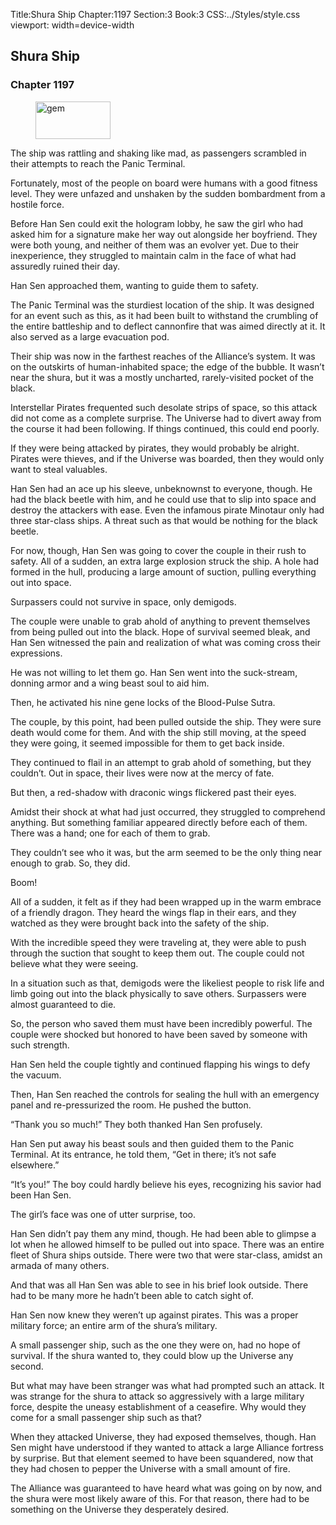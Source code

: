 Title:Shura Ship 
Chapter:1197 
Section:3 
Book:3 
CSS:../Styles/style.css 
viewport: width=device-width
  
## Shura Ship
### Chapter 1197 
<figure>
	<img src="../Images/gem.gif" alt="gem" id="gem" width="120" height="60" />
</figure>
  

  
  The ship was rattling and shaking like mad, as passengers scrambled in their attempts to reach the Panic Terminal.

Fortunately, most of the people on board were humans with a good fitness level. They were unfazed and unshaken by the sudden bombardment from a hostile force.

Before Han Sen could exit the hologram lobby, he saw the girl who had asked him for a signature make her way out alongside her boyfriend. They were both young, and neither of them was an evolver yet. Due to their inexperience, they struggled to maintain calm in the face of what had assuredly ruined their day.

Han Sen approached them, wanting to guide them to safety.

The Panic Terminal was the sturdiest location of the ship. It was designed for an event such as this, as it had been built to withstand the crumbling of the entire battleship and to deflect cannonfire that was aimed directly at it. It also served as a large evacuation pod.

Their ship was now in the farthest reaches of the Alliance’s system. It was on the outskirts of human-inhabited space; the edge of the bubble. It wasn’t near the shura, but it was a mostly uncharted, rarely-visited pocket of the black.

Interstellar Pirates frequented such desolate strips of space, so this attack did not come as a complete surprise. The Universe had to divert away from the course it had been following. If things continued, this could end poorly.

If they were being attacked by pirates, they would probably be alright. Pirates were thieves, and if the Universe was boarded, then they would only want to steal valuables.

Han Sen had an ace up his sleeve, unbeknownst to everyone, though. He had the black beetle with him, and he could use that to slip into space and destroy the attackers with ease. Even the infamous pirate Minotaur only had three star-class ships. A threat such as that would be nothing for the black beetle.

For now, though, Han Sen was going to cover the couple in their rush to safety. All of a sudden, an extra large explosion struck the ship. A hole had formed in the hull, producing a large amount of suction, pulling everything out into space.

Surpassers could not survive in space, only demigods.

The couple were unable to grab ahold of anything to prevent themselves from being pulled out into the black. Hope of survival seemed bleak, and Han Sen witnessed the pain and realization of what was coming cross their expressions.

He was not willing to let them go. Han Sen went into the suck-stream, donning armor and a wing beast soul to aid him.

Then, he activated his nine gene locks of the Blood-Pulse Sutra.

The couple, by this point, had been pulled outside the ship. They were sure death would come for them. And with the ship still moving, at the speed they were going, it seemed impossible for them to get back inside.

They continued to flail in an attempt to grab ahold of something, but they couldn’t. Out in space, their lives were now at the mercy of fate.

But then, a red-shadow with draconic wings flickered past their eyes.

Amidst their shock at what had just occurred, they struggled to comprehend anything. But something familiar appeared directly before each of them. There was a hand; one for each of them to grab.

They couldn’t see who it was, but the arm seemed to be the only thing near enough to grab. So, they did.

Boom!

All of a sudden, it felt as if they had been wrapped up in the warm embrace of a friendly dragon. They heard the wings flap in their ears, and they watched as they were brought back into the safety of the ship.

With the incredible speed they were traveling at, they were able to push through the suction that sought to keep them out. The couple could not believe what they were seeing.

In a situation such as that, demigods were the likeliest people to risk life and limb going out into the black physically to save others. Surpassers were almost guaranteed to die.

So, the person who saved them must have been incredibly powerful. The couple were shocked but honored to have been saved by someone with such strength.

Han Sen held the couple tightly and continued flapping his wings to defy the vacuum.

Then, Han Sen reached the controls for sealing the hull with an emergency panel and re-pressurized the room. He pushed the button.

“Thank you so much!” They both thanked Han Sen profusely.

Han Sen put away his beast souls and then guided them to the Panic Terminal. At its entrance, he told them, “Get in there; it’s not safe elsewhere.”

“It’s you!” The boy could hardly believe his eyes, recognizing his savior had been Han Sen.

The girl’s face was one of utter surprise, too.

Han Sen didn’t pay them any mind, though. He had been able to glimpse a lot when he allowed himself to be pulled out into space. There was an entire fleet of Shura ships outside. There were two that were star-class, amidst an armada of many others.

And that was all Han Sen was able to see in his brief look outside. There had to be many more he hadn’t been able to catch sight of.

Han Sen now knew they weren’t up against pirates. This was a proper military force; an entire arm of the shura’s military.

A small passenger ship, such as the one they were on, had no hope of survival. If the shura wanted to, they could blow up the Universe any second.

But what may have been stranger was what had prompted such an attack. It was strange for the shura to attack so aggressively with a large military force, despite the uneasy establishment of a ceasefire. Why would they come for a small passenger ship such as that?

When they attacked Universe, they had exposed themselves, though. Han Sen might have understood if they wanted to attack a large Alliance fortress by surprise. But that element seemed to have been squandered, now that they had chosen to pepper the Universe with a small amount of fire.

The Alliance was guaranteed to have heard what was going on by now, and the shura were most likely aware of this. For that reason, there had to be something on the Universe they desperately desired.
